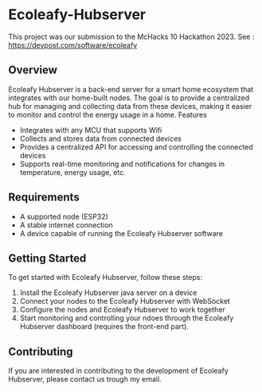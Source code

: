 # Ecoleafy-Hubserver
This project was our submission to the McHacks 10 Hackathon 2023. 
See : https://devpost.com/software/ecoleafy

## Overview

Ecoleafy Hubserver is a back-end server for a smart home ecosystem that integrates with our home-built nodes. The goal is to provide a centralized hub for managing and collecting data from these devices, making it easier to monitor and control the energy usage in a home.
Features

- Integrates with any MCU that supports Wifi
- Collects and stores data from connected devices
- Provides a centralized API for accessing and controlling the connected devices
- Supports real-time monitoring and notifications for changes in temperature, energy usage, etc.

## Requirements

- A supported node (ESP32)
- A stable internet connection
- A device capable of running the Ecoleafy Hubserver software

## Getting Started

To get started with Ecoleafy Hubserver, follow these steps:

1. Install the Ecoleafy Hubserver java server on a device
2. Connect your nodes to the Ecoleafy Hubserver with WebSocket
3. Configure the nodes and Ecoleafy Hubserver to work together
4. Start monitoring and controlling your ndoes through the Ecoleafy Hubserver dashboard (requires the front-end part).

## Contributing

If you are interested in contributing to the development of Ecoleafy Hubserver, please contact us trough my email.
